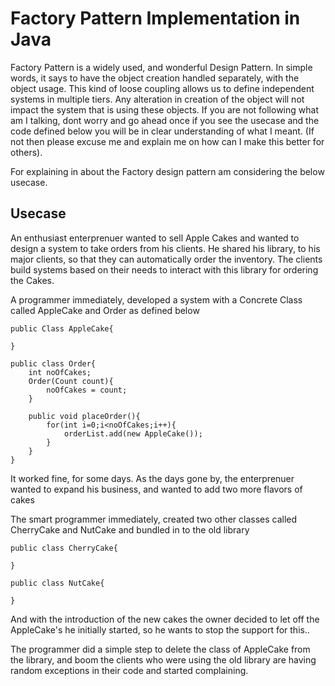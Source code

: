 
# Factory Pattern Implementation in Java

Factory Pattern is a widely used, and wonderful Design Pattern. In simple words, it says to have the object creation handled separately, 
with the object usage. This kind of loose coupling allows us to define independent systems in multiple tiers. Any alteration in creation 
of the object will not impact the system that is using these objects. If you are not following what am I talking, dont worry and go ahead
once if you see the usecase and the code defined below you will be in clear understanding of what I meant. (If not then please excuse me and
explain me on how can I make this better for others).  


For explaining in about the Factory design pattern am considering the below usecase. 

Usecase
-------
An enthusiast enterprenuer wanted to sell Apple Cakes and wanted to design a system to take orders from his clients. He shared his library, to 
his major clients, so that they can automatically order the inventory. The clients build systems based on their needs to interact with this library
for ordering the Cakes.

A programmer immediately, developed a system with a Concrete Class called AppleCake and Order as defined below

```
public Class AppleCake{

}

public class Order{
	int noOfCakes;
	Order(Count count){
		noOfCakes = count;
	}
	
	public void placeOrder(){
		for(int i=0;i<noOfCakes;i++){
			orderList.add(new AppleCake());
		}
	}
}
```
It worked fine, for some days. As the days gone by, the enterprenuer wanted to expand his business, and wanted to add two more flavors of cakes

The smart programmer immediately, created two other classes called CherryCake and NutCake and bundled in to the old library

```
public class CherryCake{

}

public class NutCake{

}
````
And with the introduction of the new cakes the owner decided to let off the AppleCake's he initially started, so he wants to stop the support
for this..

The programmer did a simple step to delete the class of AppleCake from the library, and boom the clients who were using the old library are having
random exceptions in their code and started complaining. 

